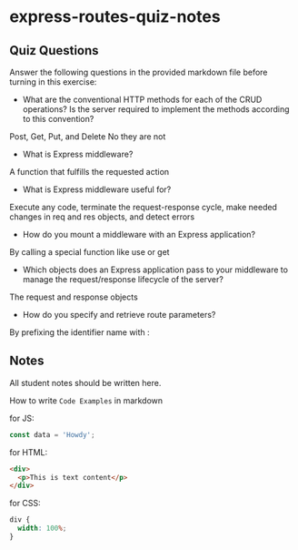 # express-routes-quiz-notes

## Quiz Questions

Answer the following questions in the provided markdown file before turning in this exercise:

- What are the conventional HTTP methods for each of the CRUD operations? Is the server required to implement the methods according to this convention?

Post, Get, Put, and Delete
No they are not

- What is Express middleware?

A function that fulfills the requested action

- What is Express middleware useful for?

Execute any code, terminate the request-response cycle, make needed changes in req and res objects, and detect errors

- How do you mount a middleware with an Express application?

By calling a special function like use or get

- Which objects does an Express application pass to your middleware to manage the request/response lifecycle of the server?

The request and response objects

- How do you specify and retrieve route parameters?

By prefixing the identifier name with :

## Notes

All student notes should be written here.

How to write `Code Examples` in markdown

for JS:

```javascript
const data = 'Howdy';
```

for HTML:

```html
<div>
  <p>This is text content</p>
</div>
```

for CSS:

```css
div {
  width: 100%;
}
```
